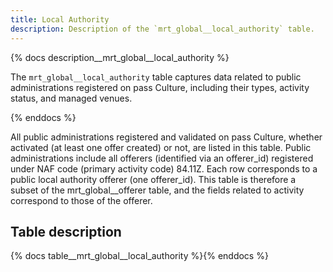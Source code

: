```yaml
---
title: Local Authority
description: Description of the `mrt_global__local_authority` table.
---
```


{% docs description__mrt_global__local_authority %}

The `mrt_global__local_authority` table captures data related to public administrations registered on pass Culture, including their types, activity status, and managed venues.

{% enddocs %}

All public administrations registered and validated on pass Culture, whether activated (at least one offer created) or not, are listed in this table.
Public administrations include all offerers (identified via an offerer_id) registered under NAF code (primary activity code) 84.11Z.
Each row corresponds to a public local authority offerer (one offerer_id).
This table is therefore a subset of the mrt_global__offerer table, and the fields related to activity correspond to those of the offerer.

## Table description

{% docs table__mrt_global__local_authority %}{% enddocs %}
